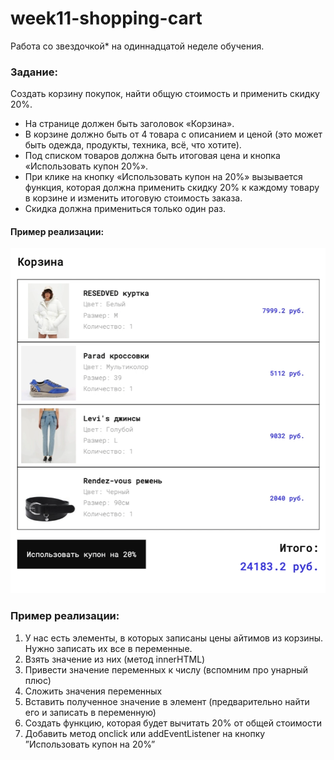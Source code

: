 # week11-shopping-cart
Работа со звездочкой* на одиннадцатой неделе обучения.

### Задание:
Создать корзину покупок, найти общую стоимость и применить скидку 20%.

- На странице должен быть заголовок «Корзина».
- В корзине должно быть от 4 товара с описанием и ценой (это может быть одежда, продукты, техника, всё, что хотите).
- Под списком товаров должна быть итоговая цена и кнопка «Использовать купон 20%».
- При клике на кнопку «Использовать купон на 20%» вызывается функция, которая должна применить скидку 20% к каждому товару в корзине и изменить итоговую стоимость заказа.
- Скидка должна примениться только один раз.

#### Пример реализации:
<img
  src=".\assets\img\Скриншот 16-10-2024 025143.png"
  alt="Пример реализации"
  title="Пример реализации" />

### Пример реализации:
1. У нас есть элементы, в которых записаны цены айтимов из корзины. Нужно записать их все в переменные.
2. Взять значение из них (метод innerHTML)
3. Привести значение переменных к числу (вспомним про унарный плюс)
4. Сложить значения переменных
5. Вставить полученное значение в элемент (предварительно найти его и записать в переменную)
6. Создать функцию, которая будет вычитать 20% от общей стоимости
7. Добавить метод onclick или addEventListener на кнопку ”Использовать купон на 20%”
